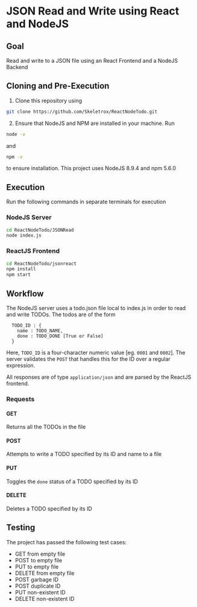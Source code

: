 # JSON Read and Write using React and NodeJS

## Goal

Read and write to a JSON file using an React Frontend and a NodeJS Backend

## Cloning and Pre-Execution

1. Clone this repository using
```bash
git clone https://github.com/Skeletrox/ReactNodeTodo.git
```

2. Ensure that NodeJS and NPM are installed in your machine. Run
```bash
node -v
```
  and

```bash
npm -v
```
  to ensure installation. This project uses NodeJS 8.9.4 and npm 5.6.0

## Execution

Run the following commands in separate terminals for execution

### NodeJS Server
```bash
cd ReactNodeTodo/JSONRead
node index.js
```

### ReactJS Frontend
```bash
cd ReactNodeTodo/jsonreact
npm install
npm start
```

## Workflow

The NodeJS server uses a todo.json file local to index.js in order to read and write TODOs. The todos are of the form
```
  TODO_ID : {
    name : TODO_NAME,
    done : TODO_DONE [True or False]
  }
```

Here, ```TODO_ID``` is a four-character numeric value [eg. ```0001``` and ```0002```]. The server validates the ```POST``` that handles this for the ID over a regular expression.

All responses are of type ```application/json``` and are parsed by the ReactJS frontend.

### Requests

#### GET

Returns all the TODOs in the file

#### POST

Attempts to write a TODO specified by its ID and name to a file

#### PUT

Toggles the ```done``` status of a TODO specified by its ID

#### DELETE

Deletes a TODO specified by its ID

## Testing

The project has passed the following test cases: 

* GET from empty file
* POST to empty file
* PUT to empty file
* DELETE from empty file
* POST garbage ID
* POST duplicate ID
* PUT non-existent ID
* DELETE non-existent ID
